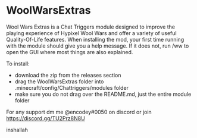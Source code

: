 # WoolWarsExtras

Wool Wars Extras is a Chat Triggers module designed to improve the playing experience of Hypixel Wool Wars and offer a variety of useful Quality-Of-Life features. When installing the mod, your first time running with the module should give you a help message. If it does not, run /ww to open the GUI where most things are also explained.

To install: 
- download the zip from the releases section
- drag the WoolWarsExtras folder into .minecraft/config/Chattriggers/modules folder
- make sure you do not drag over the README.md, just the entire module folder

For any support dm me @encodey#0050 on discord or join https://discord.gg/TU2Prz8N8U

inshallah
